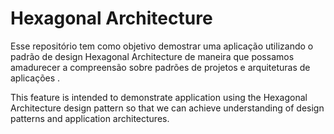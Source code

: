 # Hexagonal Architecture


Esse repositório tem como objetivo demostrar uma aplicação utilizando o padrão de design Hexagonal Architecture 
de maneira que possamos amadurecer a compreensão sobre padrões de projetos e arquiteturas de aplicações .

This feature is intended to demonstrate application using the Hexagonal Architecture design pattern
so that we can achieve understanding of design patterns and application architectures.

